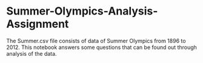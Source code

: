 # Summer-Olympics-Analysis-Assignment

The Summer.csv file consists of data of Summer Olympics from 1896 to 2012. 
This notebook answers some questions that can be found out through analysis of the data.
